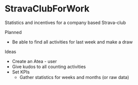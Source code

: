 # StravaClubForWork
Statistics and incentives for a company based Strava-club

Planned
* Be able to find all activities for last week and make a draw


Ideas
* Create an Atea - user
* Give kudos to all counting activities
* Set KPIs
    * Gather statistics for weeks and months (or raw data)
